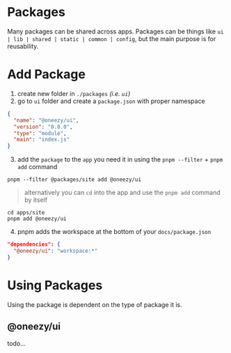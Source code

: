 # Packages
Many packages can be shared across apps. Packages can be things like `ui | lib | shared | static | common | config`, but the main purpose is for reusability.

# Add Package

1. create new folder in `./packages` *(i.e. `ui`)*
2. go to `ui` folder and create a `package.json` with proper namespace

```json
{
  "name": "@oneezy/ui",
  "version": "0.0.0",
  "type": "module",
  "main": "index.js"
}
```

3. add the `package` to the `app` you need it in using the `pnpm --filter` + `pnpm add` command

```
pnpm --filter @packages/site add @oneezy/ui
```

> alternatively you can `cd` into the app and use the `pnpm add` command by itself

```
cd apps/site
pnpm add @oneezy/ui
```

4. pnpm adds the workspace at the bottom of your `docs/package.json`

```json
"dependencies": {
  "@oneezy/ui": "workspace:*"
}
```

# Using Packages

Using the package is dependent on the type of package it is.

## @oneezy/ui

todo...
